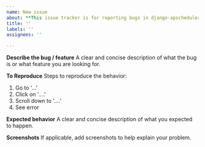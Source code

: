 ```yaml
---
name: New issue
about: **This issue tracker is for reporting bugs in django-apscheduler only!** There are much better sources for obtaining information and howto guides for the up stream [APScheduler](https://apscheduler.readthedocs.io/en/stable/) and [Django](https://docs.djangoproject.com) projects. Please use them as we unfortunately do not have the capacity to respond to general requests for assistance here.
title: ''
labels: ''
assignees: ''

---
```


**Describe the bug / feature**
A clear and concise description of what the bug is or what feature you are looking for.

**To Reproduce**
Steps to reproduce the behavior:
1. Go to '...'
2. Click on '....'
3. Scroll down to '....'
4. See error

**Expected behavior**
A clear and concise description of what you expected to happen.

**Screenshots**
If applicable, add screenshots to help explain your problem.
